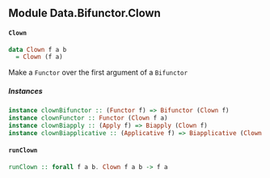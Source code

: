 ## Module Data.Bifunctor.Clown

#### `Clown`

``` purescript
data Clown f a b
  = Clown (f a)
```

Make a `Functor` over the first argument of a `Bifunctor`

##### Instances
``` purescript
instance clownBifunctor :: (Functor f) => Bifunctor (Clown f)
instance clownFunctor :: Functor (Clown f a)
instance clownBiapply :: (Apply f) => Biapply (Clown f)
instance clownBiapplicative :: (Applicative f) => Biapplicative (Clown f)
```

#### `runClown`

``` purescript
runClown :: forall f a b. Clown f a b -> f a
```



